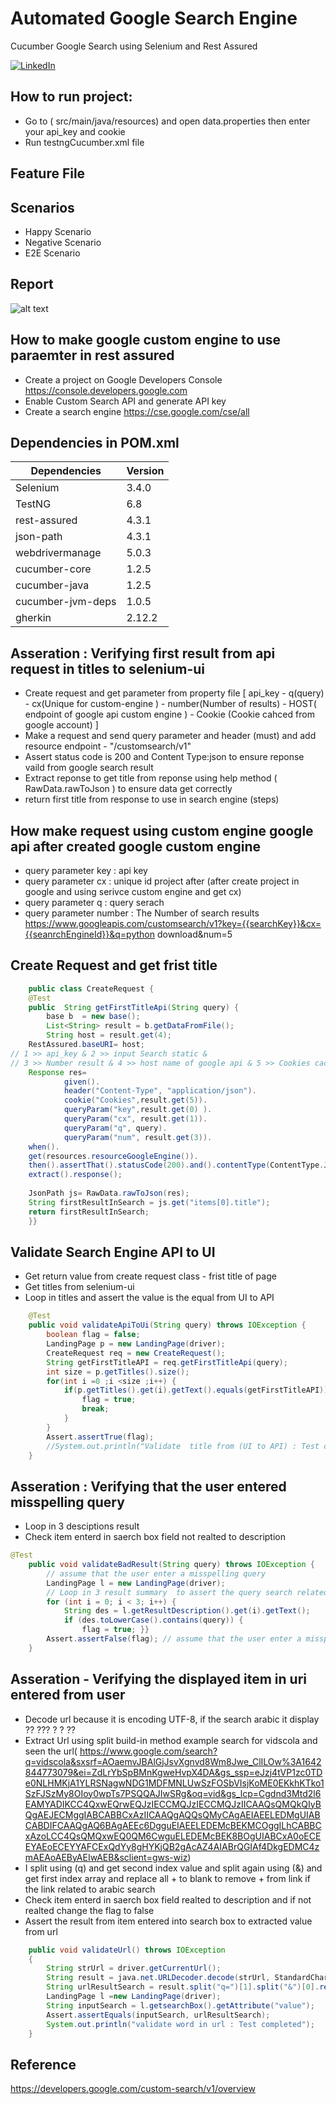 # Automated Google Search Engine
Cucumber Google Search using Selenium and Rest Assured

[![LinkedIn](linkedin-shield)](https://www.linkedin.com/in/ibrahim-nasr-001b60202/)

## How to run project:
- Go to ( src/main/java/resources) and open data.properties then enter your api_key and cookie 
- Run testngCucumber.xml file

## Feature File  
## Scenarios
- Happy Scenario
- Negative Scenario
- E2E Scenario

## Report
![alt text](https://github.com/inasribrahim/automatedSearchEngine/blob/master/ReportFile2022-23-1.JPG)

## How to make google custom engine to use paraemter in rest assured
-  Create a project on Google Developers Console
https://console.developers.google.com
-  Enable Custom Search API and generate API key
-   Create a search engine
https://cse.google.com/cse/all


## Dependencies in POM.xml
| Dependencies  | Version |
| ------ | ------ |
| Selenium | 3.4.0 |
| TestNG |  6.8 |
| rest-assured |4.3.1 | 
| json-path |4.3.1 | 
| webdrivermanage | 5.0.3 |
| cucumber-core |1.2.5 |
| cucumber-java |1.2.5 |
|cucumber-jvm-deps|1.0.5|
|gherkin|2.12.2|

## Asseration : Verifying first result from api request in titles to  selenium-ui 
- Create request and get parameter from property file [ api_key  - q(query) - cx(Unique for custom-engine ) - number(Number of results) - HOST( endpoint of google api custom engine ) - Cookie (Cookie cahced from google account) ]
- Make a request and  send query parameter and header (must) and add resource endpoint - "/customsearch/v1" 
- Assert status code is 200  and Content Type:json to ensure reponse vaild from google search result  
- Extract reponse to get title from reponse using help method ( RawData.rawToJson ) to ensure data get correctly
- return first title from response to use in search engine (steps)
## How make request using custom engine google api after created google custom engine
-  query parameter key : api key 
-  query parameter cx : unique id project after (after create project in google and using serivce custom engine and get cx)
-  query parameter q  : query serach 
-  query parameter number : The Number of search results 
https://www.googleapis.com/customsearch/v1?key={{searchKey}}&cx={{seanrchEngineId}}&q=python download&num=5
## Create Request and get frist title
```JAVA
	public class CreateRequest {
	@Test
	public  String getFirstTitleApi(String query) {
		base b  = new base();
		List<String> result = b.getDataFromFile();
        String host = result.get(4);
	RestAssured.baseURI= host;
// 1 >> api_key & 2 >> input Search static & 
// 3 >> Number result & 4 >> host name of google api & 5 >> Cookies cached from google account 
	Response res=
			given().
			header("Content-Type", "application/json").
			cookie("Cookies",result.get(5)).
			queryParam("key",result.get(0) ).
            queryParam("cx", result.get(1)).
            queryParam("q", query).
            queryParam("num", result.get(3)).
	when().
	get(resources.resourceGoogleEngine()).
	then().assertThat().statusCode(200).and().contentType(ContentType.JSON).
	extract().response();
	
	JsonPath js= RawData.rawToJson(res);
	String firstResultInSearch = js.get("items[0].title");
	return firstResultInSearch;
	}}
```
## Validate Search Engine API to UI
-  Get return value from create request class - frist title of page 
-  Get titles from  selenium-ui 
-  Loop in titles and assert the value is the equal from UI to API
```JAVA
	@Test
	public void validateApiToUi(String query) throws IOException {
		boolean flag = false;
		LandingPage p = new LandingPage(driver);
		CreateRequest req = new CreateRequest(); 
		String getFirstTitleAPI = req.getFirstTitleApi(query);
		int size = p.getTitles().size();
		for(int i =0 ;i <size ;i++) {
			if(p.getTitles().get(i).getText().equals(getFirstTitleAPI)) {
				flag = true;
				break;
			}
		}
		Assert.assertTrue(flag);   
		//System.out.println("Validate  title from (UI to API) : Test completed");
	}
```
## Asseration : Verifying that the user entered misspelling query 
- Loop in 3 desciptions result
- Check item enterd in saerch box field not realted to description 

```JAVA
@Test
	public void validateBadResult(String query) throws IOException {
		// assume that the user enter a misspelling query
		LandingPage l = new LandingPage(driver);
		// Loop in 3 result summary  to assert the query search related to result summary 
		for (int i = 0; i < 3; i++) {
			String des = l.getResultDescription().get(i).getText();
			if (des.toLowerCase().contains(query)) {
				flag = true; }}
		Assert.assertFalse(flag); // assume that the user enter a misspelling query  
	}
```
## Asseration - Verifying the displayed item in uri entered from user   
- Decode url because it is encoding UTF-8, if the search arabic it display ?? ??? ? ? ?? 
- Extract Url using split build-in method
example search for vidscola and seen the url( https://www.google.com/search?q=vidscola&sxsrf=AOaemvJBAlGjJsvXgnvd8Wm8Jwe_ClILOw%3A1642844773079&ei=ZdLrYbSpBMnKgweHvpX4DA&gs_ssp=eJzj4tVP1zc0TDe0NLHMKjA1YLRSNagwNDG1MDFMNLUwSzFOSbVIsjKoME0EKkhKTko1SzFJSzMy8OIoy0wpTs7PSQQAJIwSRg&oq=vid&gs_lcp=Cgdnd3Mtd2l6EAMYADIKCC4QxwEQrwEQJzIECCMQJzIECCMQJzIICAAQsQMQkQIyBQgAEJECMggIABCABBCxAzIICAAQgAQQsQMyCAgAEIAEELEDMgUIABCABDIFCAAQgAQ6BAgAEEc6DgguEIAEELEDEMcBEKMCOggILhCABBCxAzoLCC4QsQMQxwEQ0QM6CwguELEDEMcBEK8BOgUIABCxA0oECEEYAEoECEYYAFCExQdYy8gHYKjQB2gAcAZ4AIABrQGIAf4DkgEDMC4zmAEAoAEByAEIwAEB&sclient=gws-wiz)
- I split using (q) and get second index value and split again using (&) and get first index array and replace all + to blank to remove  + from link if the link related to arabic search  
- Check item enterd in saerch box field realted to description and if not realted change the flag to false 
- Assert the result from item entered into search box to extracted value from url 
```JAVA
	public void validateUrl() throws IOException
	{
		String strUrl = driver.getCurrentUrl();
		String result = java.net.URLDecoder.decode(strUrl, StandardCharsets.UTF_8.name()); // Url is encode for utf-8 
		String urlResultSearch = result.split("q=")[1].split("&")[0].replaceAll("[+]*", "");
		LandingPage l =new LandingPage(driver);
		String inputSearch = l.getsearchBox().getAttribute("value");
		Assert.assertEquals(inputSearch, urlResultSearch);
		System.out.println("validate word in url : Test completed");
	}
```
## Reference 
https://developers.google.com/custom-search/v1/overview
